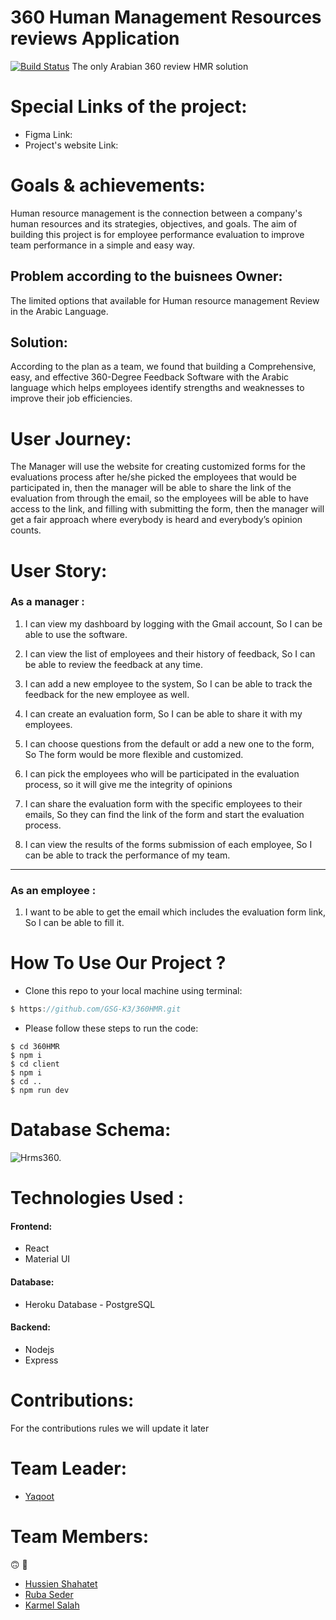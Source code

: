 # 360 Human Management Resources reviews Application

[![Build Status](https://travis-ci.org/GSG-K3/360HMR.svg?branch=master)](https://travis-ci.org/GSG-K3/360HMR)
The only Arabian 360 review HMR solution

# Special Links of the project:

- Figma Link:
- Project's website Link:

# Goals & achievements:

Human resource management is the connection between a company's human resources
and its strategies, objectives, and goals. The aim of building this project is
for employee performance evaluation to improve team performance in a simple and
easy way.

## Problem according to the buisnees Owner:

The limited options that available for Human resource management Review in the
Arabic Language.

## Solution:

According to the plan as a team, we found that building a Comprehensive, easy,
and effective 360-Degree Feedback Software with the Arabic language which helps
employees identify strengths and weaknesses to improve their job efficiencies.

# User Journey:

The Manager will use the website for creating customized forms for the
evaluations process after he/she picked the employees that would be participated
in, then the manager will be able to share the link of the evaluation from
through the email, so the employees will be able to have access to the link, and
filling with submitting the form, then the manager will get a fair approach
where everybody is heard and everybody’s opinion counts.

# User Story:

### As a manager :

1. I can view my dashboard by logging with the Gmail account, So I can be able
   to use the software.

1. I can view the list of employees and their history of feedback, So I can be
   able to review the feedback at any time.

1. I can add a new employee to the system, So I can be able to track the
   feedback for the new employee as well.

1. I can create an evaluation form, So I can be able to share it with my
   employees.

1. I can choose questions from the default or add a new one to the form, So The
   form would be more flexible and customized.

1. I can pick the employees who will be participated in the evaluation process,
   so it will give me the integrity of opinions

1. I can share the evaluation form with the specific employees to their emails,
   So they can find the link of the form and start the evaluation process.

1. I can view the results of the forms submission of each employee, So I can be
   able to track the performance of my team.

---

### As an employee :

1. I want to be able to get the email which includes the evaluation form link,
   So I can be able to fill it.

# How To Use Our Project ?

- Clone this repo to your local machine using terminal:

```js
$ https://github.com/GSG-K3/360HMR.git

```

- Please follow these steps to run the code:

```
$ cd 360HMR
$ npm i
$ cd client
$ npm i
$ cd ..
$ npm run dev

```

# Database Schema:

![Hrms360.](https://i.ibb.co/yqmYdQc/hrms.png)

# Technologies Used :

#### Frontend:

- React
- Material UI

#### Database:

- Heroku Database - PostgreSQL

#### Backend:

- Nodejs
- Express

# Contributions:

For the contributions rules we will update it later

# Team Leader:

- [Yaqoot](https://github.com/yaqootturman)

# Team Members:

:upside_down_face: :purple_heart:

- [Hussien Shahatet](https://github.com/Hussein-shahatet97)
- [Ruba Seder](https://github.com/rubasider)
- [Karmel Salah](https://github.com/karmelyoei)
